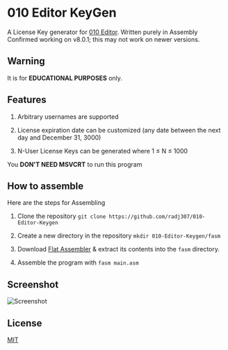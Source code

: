 # 010 Editor KeyGen

A License Key generator for [010 Editor](http://www.sweetscape.com/download/010editor/).
Written purely in Assembly
Confirmed working on v8.0.1; this may not work on newer versions.

## Warning

It is for **EDUCATIONAL PURPOSES** only.

## Features

1. Arbitrary usernames are supported

2. License expiration date can be customized (any date between the next day and December 31, 3000)

3. N-User License Keys can be generated where 1 &le; N &le; 1000

You **DON'T NEED MSVCRT** to run this program

## How to assemble
Here are the steps for Assembling

1. Clone the repository `git clone https://github.com/radj307/010-Editor-Keygen`

2. Create a new directory in the repository `mkdir 010-Editor-Keygen/fasm`

3. Download [Flat Assembler](https://flatassembler.net/download.php) & extract its contents into the `fasm` directory.

4. Assemble the program with `fasm main.asm`

## Screenshot

![Screenshot](screenshot.gif)

## License

[MIT](/LICENSE)
